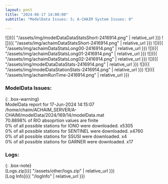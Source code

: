 ```yaml
---
layout: post
title: "2024-06-17 14:00:00"
subtitle: "ModelData Issues: 5; A-CHAIM System Issues: 0"

---
```


![]({{ "/assets/img/modelDataDataStatsShort-2416914.png" | relative_url }})
![]({{ "/assets/img/achaimDataStatsShort-2416914.png" | relative_url }})
![]({{ "/assets/img/achaimDataStatsLong00-2416914.png" | relative_url }})
![]({{ "/assets/img/achaimDataStatsLong01-2416914.png" | relative_url }})
![]({{ "/assets/img/achaimDataStatsLong02-2416914.png" | relative_url }})
![]({{ "/assets/img/modelDataDataStats-2416914.png" | relative_url }})
![]({{ "/assets/img/modelDataStationStats-2416914.png" | relative_url }})
![]({{ "/assets/img/achaimRunTime-2416914.png" | relative_url }})


### ModelData Issues:  
  
{: .box-warning}  
 ModelData report for 17-Jun-2024 14:15:07   
 /home/chaim/ACHAIM_SERVER/A-CHAIM/modelData/2024/169/14/modelData.mat   
 70.8898% of RIO absoprtion values are finite   
 0% of all possible stations for IONO were downloaded. x5305   
 0% of all possible stations for SENTINEL were downloaded. x4760   
 0% of all possible stations for SSUSI were downloaded. x4   
 0% of all possible stations for GARNER were downloaded. x17   
  


### Logs:  
  
{: .box-note}  
[Logs.zip]({{ "/assets/other/logs.zip" | relative_url }})  
[Log Info]({{ "/logInfo" | relative_url }})  
